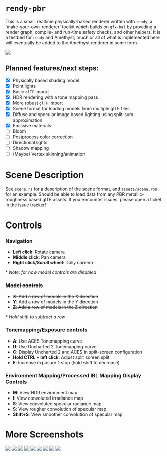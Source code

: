 # `rendy-pbr`

This is a small, realtime physically-based renderer written with `rendy`, a 'make-your-own-renderer' toolkit
which builds on `gfx-hal` by providing a render graph, compile- and run-time safety checks, and
other helpers. It is a testbed for `rendy` and Amethyst; much or all of what is implemented here will eventually be added to the Amethyst renderer in some form.

![](screenshots/ibl1.png)

## Planned features/next steps:

-   [x] Physically based shading model
-   [x] Point lights
-   [x] Basic `glTF` import
-   [x] HDR rendering with a tone mapping pass
-   [x] More robust `glTF` import
-   [x] Scene format for loading models from multiple glTF files
-   [x] Diffuse and specular image based lighting using split-sum approximation
-   [x] Emissive materials
-   [ ] Bloom
-   [ ] Postprocess color correction
-   [ ] Directional lights
-   [ ] Shadow mapping
-   [ ] (Maybe) Vertex skinning/animation

# Scene Description

See `scene.rs` for a description of the scene format, and `assets/scene.ron` for an example. Should be able to load
data from any PBR metallic-roughness based glTF assets. If you encounter issues, please open a ticket in the issue
tracker!

# Controls

### Navigation

-   **Left click**: Rotate camera
-   **Middle click**: Pan camera
-   **Right click/Scroll wheel**: Dolly camera

\* _Note: for now model controls are disabled_

### ~~Model controls~~

-   ~~**X**: Add a row of models in the X direction~~
-   ~~**Y**: Add a row of models in the Y direction~~
-   ~~**Z**: Add a row of models in the Z direction~~

\* _Hold shift to subtract a row_

### Tonemapping/Exposure controls

-   **A**: Use ACES Tonemapping curve
-   **U**: Use Uncharted 2 Tonemapping curve
-   **C**: Display Uncharted 2 and ACES in split-screen configuration
-   **Hold CTRL + left click**: Adjust split screen split
-   **E**: Increase exposure f-stop (hold shift to decrease)

### Environment Mapping/Processed IBL Mapping Display Controls

-   **M**: View HDR environment map
-   **I**: View convoluted irradiance map
-   **S**: View convoluted specular radiance map
-   **S**: View rougher convolution of specular map
-   **Shift+S**: View smoother convolution of specular map

# More Screenshots

![](screenshots/helmet1.png)
![](screenshots/helmet2.png)
![](screenshots/ibl2.png)
![](screenshots/ibl3.png)
![](screenshots/scene1.png)
![](screenshots/sword1.png)
![](screenshots/sword2.png)
![](screenshots/helmet3.png)
![](screenshots/helmet4.png)
